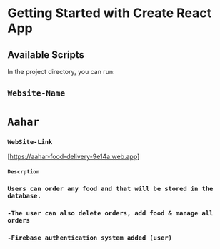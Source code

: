 # Getting Started with Create React App

## Available Scripts

In the project directory, you can run:


## `Website-Name`
   # `Aahar`

### `WebSite-Link`

[https://aahar-food-delivery-9e14a.web.app]


#### `Descrption`
### `Users can order any food and that will be stored in the database.`
### `-The user can also delete orders, add food & manage all orders`
### `-Firebase authentication system added (user)`

